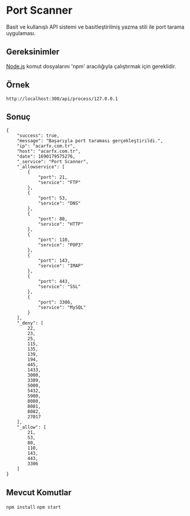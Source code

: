 # Port Scanner
Basit ve kullanışlı API sistemi ve basitleştirilmiş yazma stili ile port tarama uygulaması.

## Gereksinimler
[Node.js](https://nodejs.org) komut dosyalarını 'npm' aracılığıyla çalıştırmak için gereklidir.

## Örnek
`http://localhost:300/api/process/127.0.0.1`

## Sonuç
``` 
{
    "success": true,
    "message": "Başarıyla port taraması gerçekleştirildi.",
    "ip": "acarfx.com.tr",
    "host": "acarfx.com.tr",
    "date": 1690179575276,
    "_service": "Port Scanner",
    "_allowservice": [
        {
            "port": 21,
            "service": "FTP"
        },
        {
            "port": 53,
            "service": "DNS"
        },
        {
            "port": 80,
            "service": "HTTP"
        },
        {
            "port": 110,
            "service": "POP3"
        },
        {
            "port": 143,
            "service": "IMAP"
        },
        {
            "port": 443,
            "service": "SSL"
        },
        {
            "port": 3306,
            "service": "MySQL"
        }
    ],
    "_deny": [
        22,
        23,
        25,
        115,
        135,
        139,
        194,
        445,
        1433,
        3000,
        3389,
        5000,
        5432,
        5900,
        8080,
        8081,
        8082,
        27017
    ],
    "_allow": [
        21,
        53,
        80,
        110,
        143,
        443,
        3306
    ]
}
```

## Mevcut Komutlar
`npm install`
`npm start`
